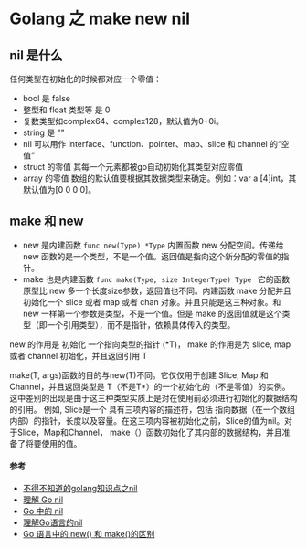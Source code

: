 # Golang 之 make new nil
## nil 是什么
任何类型在初始化的时候都对应一个零值：

* bool 是 false
* 整型和 float 类型等 是 0
* 复数类型如complex64、complex128，默认值为0+0i。
* string 是 ""
* nil 可以用作 interface、function、pointer、map、slice 和 channel 的“空值”
* struct 的零值  其每一个元素都被go自动初始化其类型对应零值
* array 的零值 数组的默认值要根据其数据类型来确定。例如：var a [4]int，其默认值为[0 0 0 0]。

## make 和 new
* new 是内建函数 `func new(Type) *Type` 内置函数 new 分配空间。传递给 new 函数的是一个类型，不是一个值。返回值是指向这个新分配的零值的指针。
* make 也是内建函数 `func make(Type, size IntegerType) Type ` 它的函数原型比 new 多一个长度size参数，返回值也不同。内建函数 make 分配并且初始化一个 slice 或者 map 或者 chan 对象。并且只能是这三种对象。和 new 一样第一个参数是类型，不是一个值。但是 make 的返回值就是这个类型（即一个引用类型），而不是指针，依赖具体传入的类型。

new 的作用是 初始化 一个指向类型的指针 (*T)， make 的作用是为 slice, map 或者 channel 初始化，并且返回引用 T

make(T, args)函数的目的与new(T)不同。它仅仅用于创建 Slice, Map 和 Channel，并且返回类型是 T（不是T*）的一个初始化的（不是零值）的实例。 这中差别的出现是由于这三种类型实质上是对在使用前必须进行初始化的数据结构的引用。 例如, Slice是一个 具有三项内容的描述符，包括 指向数据（在一个数组内部）的指针，长度以及容量。在这三项内容被初始化之前，Slice的值为nil。对于Slice，Map和Channel， make（）函数初始化了其内部的数据结构，并且准备了将要使用的值。

#### 参考
* [不得不知道的golang知识点之nil](https://studygolang.com/articles/11535)
* [理解 Go nil](https://sanyuesha.com/2017/06/11/go-nil/)
* [Go 中的 nil](https://lingchao.xin/post/go-nils.html)
* [理解Go语言的nil](https://cloud.tencent.com/developer/article/1422480)
* [Go 语言中的 new() 和 make()的区别](https://studygolang.com/articles/3496)